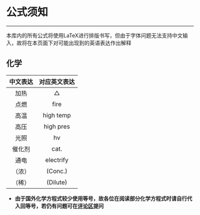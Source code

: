 ﻿# 公式须知

---

本库内的所有公式将使用LaTeX进行排版书写，但由于字体问题无法支持中文输入，故将在本页面下对可能出现到的英语表达作出解释

## 化学

| 中文表达 | 对应英文表达 |
| :--------: | :---------: |
| 加热 | △ |
| 点燃 | fire |
| 高温 | high temp |
| 高压 | high pres |
| 光照 | hv |
| 催化剂 | cat. |
| 通电 | electrify |
| （浓） | (Conc.) |
| （稀） | (Dilute) |

* **由于国外化学方程式较少使用等号，故各位在阅读部分化学方程式时请自行代入回等号，若仍有问题可在**[**评论区**](https://github.com/XwYuanzhang/Cloud-Note/issues)**提问**




